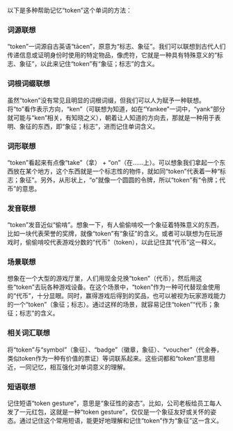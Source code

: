 以下是多种帮助记忆“token”这个单词的方法：

### 词源联想
“token”一词源自古英语“tācen”，原意为“标志、象征”。我们可以联想到古代人们传递信息或证明身份时使用的特定物品，像虎符，它就是一种具有特殊意义的“标志、象征”，以此来记住“token”有“象征；标志”的含义。 

### 词根词缀联想
虽然“token”没有常见且明显的词根词缀，但我们可以人为赋予一种联想。将“to”看作表示方向，“ken”（可联想为知道，如在“Yankee”一词中，“yank”部分就可能与“ken”相关，有知晓之义），朝着让人知道的方向去，那就是一种用于表明、象征的东西，即“象征；标志”，进而记住单词含义。

### 词形联想
“token”看起来有点像“take”（拿） + “on”（在……上）。可以想象我们拿起一个东西放在某个地方，这个东西就是一个标志性的物件，就如同“token”代表着一种“标志；象征”。另外，从形状上，“o”就像一个圆圆的令牌，所以“token”有“令牌；代币”的意思。 

### 发音联想
“token”发音近似“偷啃”。想象一下，有人偷偷啃咬一个象征着特殊意义的东西，比如一块代表荣誉的奖牌，就像“token”有“象征”的含义。或者可以联想为在玩游戏时，偷偷啃咬代表游戏分数的“代币”（token），以此记住其“代币”这一释义。 

### 场景联想
想象在一个大型的游戏厅里，人们用现金兑换“token”（代币），然后用这些“token”去玩各种游戏设备。在这个场景中，“token”作为一种可代替现金使用的“代币”，十分显眼。同时，赢得游戏后得到的奖品，也可以被视为玩家游戏能力的一个“token”（象征；标志）。通过这样的场景，就容易记住“token”“代币；象征；标志”的含义。 

### 相关词汇联想
将“token”与“symbol”（象征）、“badge”（徽章，象征）、“voucher”（代金券，类似token作为一种有价值的票证）等词联系起来。这些词都和“token”意思相近，一同记忆，相互强化对单词意义的理解。 

### 短语联想
记住短语“token gesture”，意思是“象征性的姿态”。比如，公司老板给员工每人发了一元红包，这就是一种“token gesture”，仅仅是一个象征友好或关怀的姿态。通过记住这个常用短语，能更好地理解和记住“token”作为“象征”这一含义。 